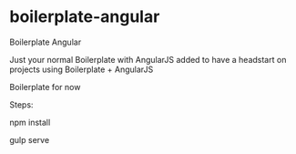 # boilerplate-angular
Boilerplate Angular

Just your normal Boilerplate with AngularJS added to have a headstart on projects using Boilerplate + AngularJS

Boilerplate for now

Steps:

npm install

gulp serve
